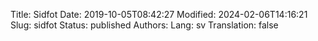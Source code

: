 Title: Sidfot
Date: 2019-10-05T08:42:27
Modified: 2024-02-06T14:16:21
Slug: sidfot
Status: published
Authors: 
Lang: sv
Translation: false

